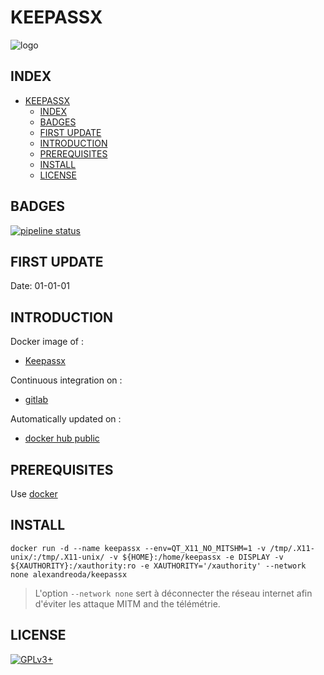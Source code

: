 # KEEPASSX

![logo](https://assets.gitlab-static.net/uploads/-/system/project/avatar/12904457/3bfed3410e1e66951203c5530204198d.media.png)

## INDEX

- [KEEPASSX](#keepassx)
  - [INDEX](#index)
  - [BADGES](#badges)
  - [FIRST UPDATE](#first-update)
  - [INTRODUCTION](#introduction)
  - [PREREQUISITES](#prerequisites)
  - [INSTALL](#install)
  - [LICENSE](#license)

## BADGES

[![pipeline status](https://gitlab.com/oda-alexandre/keepassx/badges/master/pipeline.svg)](https://gitlab.com/oda-alexandre/keepassx/commits/master)

## FIRST UPDATE

Date: 01-01-01

## INTRODUCTION

Docker image of :

- [Keepassx](https://keepass.info/index.html)

Continuous integration on :

- [gitlab](https://gitlab.com/oda-alexandre/keepassx/pipelines)

Automatically updated on :

- [docker hub public](https://hub.docker.com/r/alexandreoda/keepassx)

## PREREQUISITES

Use [docker](https://www.docker.com)

## INSTALL

```docker run -d --name keepassx --env=QT_X11_NO_MITSHM=1 -v /tmp/.X11-unix/:/tmp/.X11-unix/ -v ${HOME}:/home/keepassx -e DISPLAY -v ${XAUTHORITY}:/xauthority:ro -e XAUTHORITY='/xauthority' --network none alexandreoda/keepassx```

> L'option `--network none` sert à déconnecter the réseau internet afin d'éviter les attaque MITM and the télémétrie.

## LICENSE

[![GPLv3+](http://gplv3.fsf.org/gplv3-127x51.png)](https://gitlab.com/oda-alexandre/keepassx/blob/master/LICENSE)
